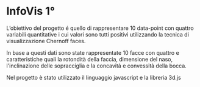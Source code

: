 # InfoVis 1°

L’obiettivo del progetto é quello di rappresentare 10 data-point con quattro variabili quantitative i cui valori sono
tutti positivi utilizzando la tecnica di visualizzazione Chernoff faces.

In base a questi dati sono state rappresentate 10 facce con  quattro e
caratteristiche quali la rotondità della faccia, dimensione del naso, l'inclinazione
delle sopracciglia e la concavità e convessità della bocca.

Nel progetto è stato utilizzato il linguaggio javascript e la libreria 3d.js

